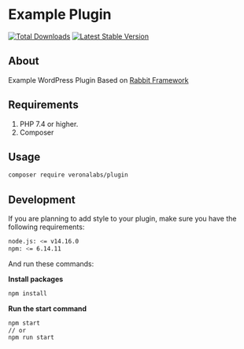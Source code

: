# Example Plugin

[![Total Downloads](https://img.shields.io/packagist/dt/veronalabs/plugin.svg)](https://packagist.org/packages/veronalabs/plugin)
[![Latest Stable Version](https://img.shields.io/packagist/v/veronalabs/plugin.svg)](https://packagist.org/packages/veronalabs/plugin)


## About
Example WordPress Plugin Based on [Rabbit Framework](https://github.com/veronalabs/rabbit)

## Requirements

1. PHP 7.4 or higher.
2. Composer

## Usage

```bash
composer require veronalabs/plugin
```

## Development

If you are planning to add style to your plugin, make sure you have the following requirements:
```bash
node.js: <= v14.16.0
npm: <= 6.14.11
```

And run these commands:

**Install packages**
```bash
npm install
```

**Run the start command**
```bash
npm start
// or
npm run start
```